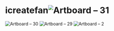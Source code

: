 # icreatefan![Artboard – 31](https://github.com/user-attachments/assets/a85ab1f3-6108-42d2-899d-5c799f70e9d7)
![Artboard – 30](https://github.com/user-attachments/assets/89996303-9d3a-4536-b21e-514facbd78ad)
![Artboard – 29](https://github.com/user-attachments/assets/22bfd4d7-a40a-48a1-8f87-48794efed71c)
![Artboard – 2](https://github.com/user-attachments/assets/26d7ef3e-6280-4543-b9b1-9df3f8694d32)
